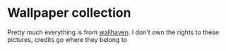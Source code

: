 # Wallpaper collection
Pretty much everything is from [wallhaven](https://wallhaven.cc/). I don't own the rights to these pictures, credits go where they belong to
